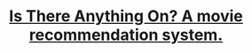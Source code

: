 ---
title: "<strong><a href='https://nbviewer.org/github/RDallavia/samples/blob/main/MovieRecommender/MSR.ipynb'>Is There Anything On? A movie recommendation system.</a></strong>"
excerpt: "We present a low-rank, matrix version of a collaborative movie recommendation system. It outperformed one we constructed in hierarchical clustering by recommending more than two times as many watchable films to the user. <br> <img src='/images/movies.jpeg'>"
collection: portfolio
---
